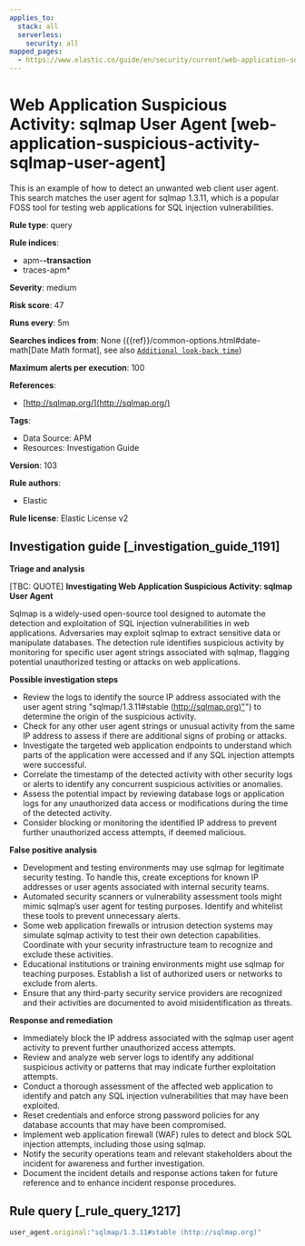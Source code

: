 ```yaml
---
applies_to:
  stack: all
  serverless:
    security: all
mapped_pages:
  - https://www.elastic.co/guide/en/security/current/web-application-suspicious-activity-sqlmap-user-agent.html
---
```


# Web Application Suspicious Activity: sqlmap User Agent [web-application-suspicious-activity-sqlmap-user-agent]

This is an example of how to detect an unwanted web client user agent. This search matches the user agent for sqlmap 1.3.11, which is a popular FOSS tool for testing web applications for SQL injection vulnerabilities.

**Rule type**: query

**Rule indices**:

* apm-**-transaction**
* traces-apm*

**Severity**: medium

**Risk score**: 47

**Runs every**: 5m

**Searches indices from**: None ({{ref}}/common-options.html#date-math[Date Math format], see also [`Additional look-back time`](docs-content://solutions/security/detect-and-alert/create-detection-rule.md#rule-schedule))

**Maximum alerts per execution**: 100

**References**:

* [http://sqlmap.org/](http://sqlmap.org/)

**Tags**:

* Data Source: APM
* Resources: Investigation Guide

**Version**: 103

**Rule authors**:

* Elastic

**Rule license**: Elastic License v2

## Investigation guide [_investigation_guide_1191]

**Triage and analysis**

[TBC: QUOTE]
**Investigating Web Application Suspicious Activity: sqlmap User Agent**

Sqlmap is a widely-used open-source tool designed to automate the detection and exploitation of SQL injection vulnerabilities in web applications. Adversaries may exploit sqlmap to extract sensitive data or manipulate databases. The detection rule identifies suspicious activity by monitoring for specific user agent strings associated with sqlmap, flagging potential unauthorized testing or attacks on web applications.

**Possible investigation steps**

* Review the logs to identify the source IP address associated with the user agent string "sqlmap/1.3.11#stable ([http://sqlmap.org)"](http://sqlmap.org)") to determine the origin of the suspicious activity.
* Check for any other user agent strings or unusual activity from the same IP address to assess if there are additional signs of probing or attacks.
* Investigate the targeted web application endpoints to understand which parts of the application were accessed and if any SQL injection attempts were successful.
* Correlate the timestamp of the detected activity with other security logs or alerts to identify any concurrent suspicious activities or anomalies.
* Assess the potential impact by reviewing database logs or application logs for any unauthorized data access or modifications during the time of the detected activity.
* Consider blocking or monitoring the identified IP address to prevent further unauthorized access attempts, if deemed malicious.

**False positive analysis**

* Development and testing environments may use sqlmap for legitimate security testing. To handle this, create exceptions for known IP addresses or user agents associated with internal security teams.
* Automated security scanners or vulnerability assessment tools might mimic sqlmap’s user agent for testing purposes. Identify and whitelist these tools to prevent unnecessary alerts.
* Some web application firewalls or intrusion detection systems may simulate sqlmap activity to test their own detection capabilities. Coordinate with your security infrastructure team to recognize and exclude these activities.
* Educational institutions or training environments might use sqlmap for teaching purposes. Establish a list of authorized users or networks to exclude from alerts.
* Ensure that any third-party security service providers are recognized and their activities are documented to avoid misidentification as threats.

**Response and remediation**

* Immediately block the IP address associated with the sqlmap user agent activity to prevent further unauthorized access attempts.
* Review and analyze web server logs to identify any additional suspicious activity or patterns that may indicate further exploitation attempts.
* Conduct a thorough assessment of the affected web application to identify and patch any SQL injection vulnerabilities that may have been exploited.
* Reset credentials and enforce strong password policies for any database accounts that may have been compromised.
* Implement web application firewall (WAF) rules to detect and block SQL injection attempts, including those using sqlmap.
* Notify the security operations team and relevant stakeholders about the incident for awareness and further investigation.
* Document the incident details and response actions taken for future reference and to enhance incident response procedures.


## Rule query [_rule_query_1217]

```js
user_agent.original:"sqlmap/1.3.11#stable (http://sqlmap.org)"
```


